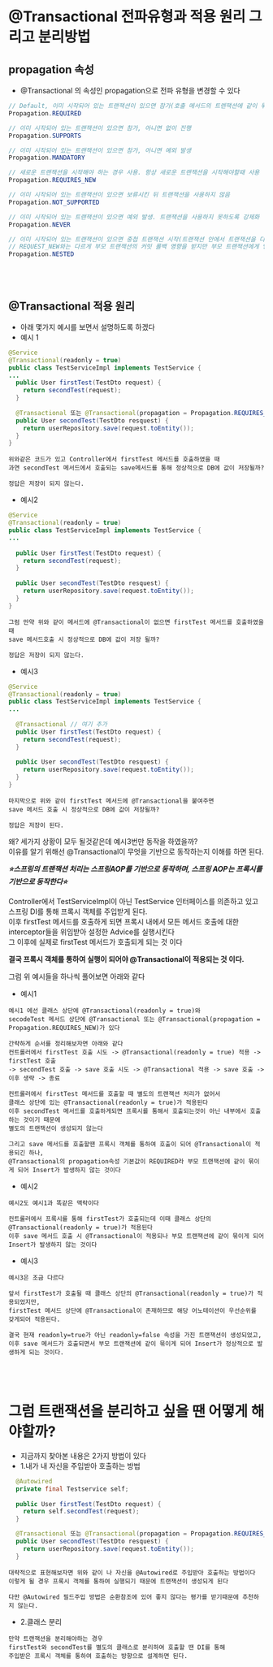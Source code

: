 

# @Transactional 전파유형과 적용 원리 그리고 분리방법  
  
  
## propagation 속성
- @Transactional 의 속성인 propagation으로 전파 유형을 변경할 수 있다
```java
// Default, 이미 시작되어 있는 트랜잭션이 있으면 참가(호출 메서드의 트렌잭션에 같이 묶인다), 아니면 새로 생성
Propagation.REQUIRED 

// 이미 시작되어 있는 트랜잭션이 있으면 참가, 아니면 없이 진행
Propagation.SUPPORTS

// 이미 시작되어 있는 트랜잭션이 있으면 참가, 아니면 예외 발생
Propagation.MANDATORY 

// 새로운 트랜잭션을 시작해야 하는 경우 사용. 항상 새로운 트랜잭션을 시작해야할때 사용
Propagation.REQUIRES_NEW 

// 이미 시작되어 있는 트랜잭션이 있으면 보류시킨 뒤 트랜잭션을 사용하지 않음
Propagation.NOT_SUPPORTED 

// 이미 시작되어 있는 트랜잭션이 있으면 예외 발생. 트랜잭션을 사용하지 못하도록 강제화
Propagation.NEVER 

// 이미 시작되어 있는 트랜잭션이 있으면 중첩 트랜잭션 시작(트랜잭션 안에서 트랜잭션을 다시 만듬). 
// REQUEST_NEW와는 다르게 부모 트랜잭션의 커밋 롤백 영향을 받지만 부모 트랜잭션에게 영향을 주진 않는다
Propagation.NESTED 
```  
<br>  
<br>  

## @Transactional 적용 원리 
- 아래 몇가지 예시를 보면서 설명하도록 하겠다
- 예시 1
```java
@Service
@Transactional(readonly = true)
public class TestServiceImpl implements TestService {
...
  public User firstTest(TestDto request) {
    return secondTest(request);
  }
  
  @Transactional 또는 @Transactional(propagation = Propagation.REQUIRES_NEW)
  public User secondTest(TestDto resquest) {
    return userRepository.save(request.toEntity());
  }
}
```
```
위와같은 코드가 있고 Controller에서 firstTest 메서드를 호출하였을 때
과연 secondTest 메서드에서 호출되는 save메서드를 통해 정상적으로 DB에 값이 저장될까?

정답은 저장이 되지 않는다.
```
- 예시2
```java
@Service
@Transactional(readonly = true)
public class TestServiceImpl implements TestService {
...
  
  public User firstTest(TestDto request) {
    return secondTest(request);
  }
  
  public User secondTest(TestDto resquest) {
    return userRepository.save(request.toEntity());
  }
}
```
```
그럼 만약 위와 같이 메서드에 @Transactional이 없으면 firstTest 메서드를 호출하였을 때
save 메서드호출 시 정상적으로 DB에 값이 저장 될까?

정답은 저장이 되지 않는다.
```
- 예시3
```java
@Service
@Transactional(readonly = true)
public class TestServiceImpl implements TestService {
...
  
  @Transactional // 여기 추가
  public User firstTest(TestDto request) {
    return secondTest(request);
  }
  
  public User secondTest(TestDto resquest) {
    return userRepository.save(request.toEntity());
  }
}
```
```
마지막으로 위와 같이 firstTest 메서드에 @Transactional을 붙여주면
save 메서드 호출 시 정상적으로 DB에 값이 저장될까?

정답은 저장이 된다.
```

왜? 세가지 상황이 모두 될것같은데 예시3번만 동작을 하였을까?  
이유를 알기 위해선 @Transactional이 무엇을 기반으로 동작하는지 이해를 하면 된다.

***⭐스프링의 트랜잭션 처리는 스프링AOP를 기반으로 동작하며, 스프링 AOP는 프록시를 기반으로 동작한다⭐***

Controller에서 TestServiceImpl이 아닌 TestService 인터페이스를 의존하고 있고 스프링 DI를 통해 프록시 객체를 주입받게 된다.  
이후 firstTest 메서드를 호출하게 되면 프록시 내에서 모든 메서드 호출에 대한 interceptor들을 위임받아 설정한 Advice를 실행시킨다  
그 이후에 실제로 firstTest 메서드가 호출되게 되는 것 이다

**결국 프록시 객체를 통하여 실행이 되어야 @Transactional이 적용되는 것 이다.**

그럼 위 예시들을 하나씩 풀어보면 아래와 같다
- 예시1
```
예시1 에선 클래스 상단에 @Transactional(readonly = true)와 
secodeTest 메서드 상단에 @Transactional 또는 @Transactional(propagation = Propagation.REQUIRES_NEW)가 있다

간략하게 순서를 정리해보자면 아래와 같다
컨트롤러에서 firstTest 호출 시도 -> @Transactional(readonly = true) 적용 -> firstTest 호출
-> secondTest 호출 -> save 호출 시도 -> @Transactional 적용 -> save 호출 -> 이후 생략 -> 종료

컨트롤러에서 firstTest 메서드를 호출할 때 별도의 트랜잭션 처리가 없어서 
클래스 상단에 있는 @Transactional(readonly = true)가 적용된다
이후 secondTest 메서드를 호출하게되면 프록시를 통해서 호출되는것이 아닌 내부에서 호출하는 것이기 때문에 
별도의 트랜잭션이 생성되지 않는다

그리고 save 메서드를 호출할땐 프록시 객체를 통하여 호출이 되어 @Transactional이 적용되긴 하나,
@Transactional의 propagation속성 기본값이 REQUIRED라 부모 트랜잭션에 같이 묶이게 되어 Insert가 발생하지 않는 것이다
```
- 예시2
```
예시2도 예시1과 똑같은 맥락이다

컨트롤러에서 프록시를 통해 firstTest가 호출되는데 이때 클래스 상단의 @Transactional(readonly = true)가 적용된다
이후 save 메서드 호출 시 @Transactional이 적용되나 부모 트랜잭션에 같이 묶이게 되어 Insert가 발생하지 않는 것이다
```
- 예시3
```
예시3은 조금 다르다

앞서 firstTest가 호출될 때 클래스 상단의 @Transactional(readonly = true)가 적용되었지만,
firstTest 메서드 상단에 @Transactional이 존재하므로 해당 어노테이션이 우선순위를 갖게되어 적용된다.

결국 현재 readonly=true가 아닌 readonly=false 속성을 가진 트랜잭션이 생성되었고,
이후 save 메서드가 호출되면서 부모 트랜잭션에 같이 묶이게 되어 Insert가 정상적으로 발생하게 되는 것이다.
```  
<br>  
<br>  

# 그럼 트랜잭션을 분리하고 싶을 땐 어떻게 해야할까?
- 지금까지 찾아본 내용은 2가지 방법이 있다
- 1.내가 내 자신을 주입받아 호출하는 방법
```java
  @Autowired
  private final Testservice self;
  
  public User firstTest(TestDto request) {
    return self.secondTest(request);
  }

  @Transactional 또는 @Transactional(propagation = Propagation.REQUIRES_NEW)
  public User secondTest(TestDto resquest) {
    return userRepository.save(request.toEntity());
  }
```
```
대략적으로 표현해보자면 위와 같이 나 자신을 @Autowired로 주입받아 호출하는 방법이다
이렇게 될 경우 프록시 객체를 통하여 실행되기 때문에 트랜잭션이 생성되게 된다

다만 @Autowired 필드주입 방법은 순환참조에 있어 좋지 않다는 평가를 받기때문에 추천하지 않는다.
```
- 2.클래스 분리
```
만약 트랜잭션을 분리해야하는 경우
firstTest와 secondTest를 별도의 클래스로 분리하여 호출할 땐 DI를 통해 
주입받은 프록시 객체를 통하여 호출하는 방향으로 설계하면 된다.
```
